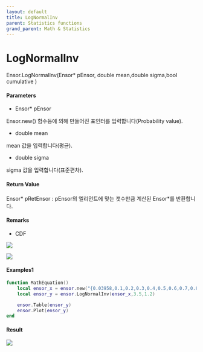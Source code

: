 ```yaml
---
layout: default
title: LogNormalInv
parent: Statistics functions
grand_parent: Math & Statistics
---
```


# LogNormalInv

Ensor.LogNormalInv\(Ensor\* pEnsor, double mean,double sigma,bool cumulative \)

#### Parameters

* Ensor\* pEnsor

Ensor.new\(\) 함수등에 의해 만들어진 포인터를 입력합니다\(Probability value\).

* double mean

mean 값을 입력합니다\(평균\).

* double sigma

sigma 값을 입력합니다\(표준편차\).

#### Return Value

Ensor\* pRetEnsor : pEnsor의 엘리먼트에 맞는 갯수만큼 계산된 Ensor\*를 반환합니다.

#### Remarks

* CDF

![](/StatisticsAPI/LogNormalDistCdfFunc.png)

![](/StatisticsAPI/LogNormalDistCdfGraph.png)

#### Examples1

```lua
function MathEquation()
	local ensor_x = ensor.new("{0.03958,0.1,0.2,0.3,0.4,0.5,0.6,0.7,0.8,0.9}")
	local ensor_y = ensor.LogNormalInv(ensor_x,3.5,1.2)

 	ensor.Table(ensor_y)
	ensor.Plot(ensor_y)
end	
```

#### Result

![](/StatisticsAPI/LogNormalInv.png)

